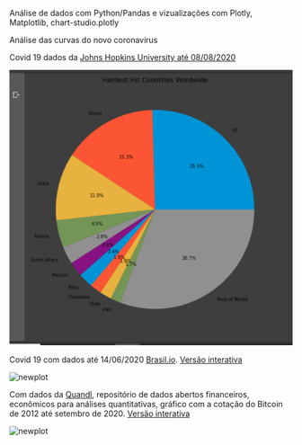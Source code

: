 Análise de dados com Python/Pandas e vizualizações com Plotly, Matplotlib, chart-studio.plotly

Análise das curvas do novo coronavírus

Covid 19 dados da [Johns Hopkins University até 08/08/2020](https://github.com/datasets/covid-19)

![newpie](https://github.com/Rosangelafl/Covid19-com-Plotly/blob/master/1027.tmp.png)

Covid 19 com dados até 14/06/2020 [Brasil.io](https://brasil.io/dataset/covid19/caso_full/). [Versão interativa](https://chart-studio.plotly.com/~Rosangelafl/23)

![newplot](https://user-images.githubusercontent.com/20996253/84606968-96f66b00-ae80-11ea-8f6e-eada2c9787ab.png)

Com dados da [Quandl](https://www.quandl.com/), repositório de dados abertos financeiros, econômicos para análises quantitativas, gráfico com a cotação do Bitcoin de 2012 até setembro de 2020. [Versão interativa](https://chart-studio.plotly.com/~Rosangelafl/13.embed) 

![newplot](https://github.com/Rosangelafl/analises_vizPlotly/blob/master/Bitcoin%20USD%20Prices.jpeg)

